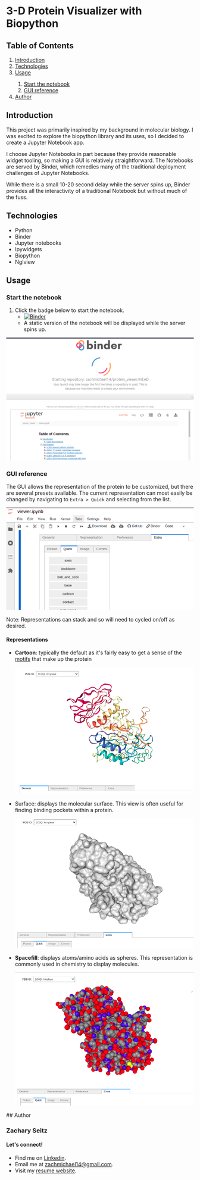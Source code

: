 # 3-D Protein Visualizer with Biopython

## Table of Contents

<ol>
 <li><a href="#introduction">Introduction</a></li>
 <li><a href="#technologies">Technologies</a></li>
 <li><a href="#usage">Usage</a></li>
  <ol>
   <li><a href="#start-the-notebook">Start the notebook</a></li>
   <li><a href="#gui-reference">GUI reference</a></li>
  </ol>
 <li><a href="#author">Author</a></li>
 </ol>
 
## Introduction <a class="anchor" id="introduction"></a>

This project was primarily inspired by my background in molecular biology. I was excited to explore the biopython library and its uses, so I decided to create a Jupyter Notebook app.

I choose Jupyter Notebooks in part because they provide reasonable widget tooling, so making a GUI is relatively straightforward. The Notebooks are served by Binder, which remedies many of the traditional deployment challenges of Jupyter Notebooks.

While there is a small 10-20 second delay while the server spins up, Binder provides all the interactivity of a traditional Notebook but without much of the fuss.

## Technologies <a class="anchor" id="technologies"></a>
* Python
* Binder
* Jupyter notebooks
* Ipywidgets
* Biopython
* Nglview

## Usage

### Start the notebook <a class="anchor" id="start-the-notebook"></a>

1. Click the badge below to start the notebook.
    - [![Binder](https://mybinder.org/badge_logo.svg)](https://mybinder.org/v2/gh/zachmichael14/protein_viewer/HEAD?labpath=viewer.ipynb)
    - A static version of the notebook will be displayed while the server spins up. 
  
 ![static_notebook.png](img/static_notebook.png)

### GUI reference <a class="anchor" id="gui-reference"></a>
The GUI allows the representation of the protein to be customized, but there are several presets available. The current representation can most easily be changed by navigating to ```Extra > Quick``` and selecting from the list.

![available representation](img/representations.png)

Note: Representations can stack and so will need to cycled on/off as desired.

#### Representations

<ul>
 <li><strong>Cartoon</strong>: typically the default as it's fairly easy to get a sense of the <a href=(https://tinyurl.com/yx92469n)>motifs</a> that make up the protein</li>

 ![cartoon representation](img/cartoon.png)

 <li><srong>Surface</strong>: displays the molecular surface. This view is often useful for finding binding pockets within a protein.
  
  ![surface representation](img/surface.png)

 <li><strong>Spacefill</strong>: displays atoms/amino acids as spheres. This representation is commonly used in chemistry to display molecules.

![spacefill representation](img/spacefill.png)
 
</ul>
## Author

### Zachary Seitz

#### Let's connect!

* Find me on [Linkedin](https://linkedin.com/in/zachmichael14).
* Email me at zachmichael14@gmail.com.
* Visit my [resume website](https://zachmichael14.github.io/gh_page/).
